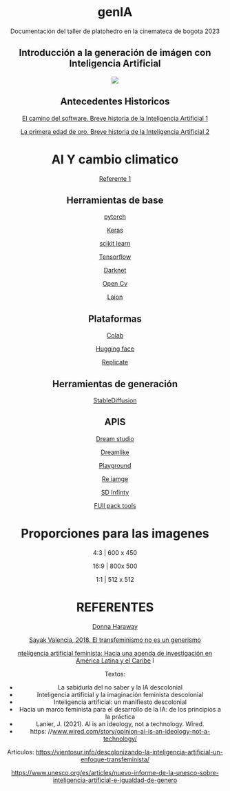 <h1 align="center">genIA</h1>

<div align="center">
  
  <p> Documentación del taller de platohedro en la cinemateca de bogota 2023 </p>

  ## Introducción a la generación de imágen con Inteligencia Artificial 

![](https://github.com/platohedro/lab_AI_transjaquer/blob/main/images/index.gif?raw=true)





## Antecedentes Historicos

[El camino del software. Breve historia de la Inteligencia Artificial 1](https://www.linuxadictos.com/el-camino-del-software-breve-historia-de-la-inteligencia-artificial-3.html)

[La primera edad de oro. Breve historia de la Inteligencia Artificial 2](https://www.linuxadictos.com/la-primera-edad-de-oro-breve-historia-de-la-inteligencia-artificial-4.html)


# AI Y cambio climatico 

[Referente 1](https://www.biodiversidadla.org/Recomendamos/Inteligencia-artificial-aumenta-el-caos-climatico)

## Herramientas de base 

[pytorch](https://pytorch.org/)

[Keras](https://keras.io/)

[scikit learn](https://scikit-learn.org/stable/)

[Tensorflow](https://www.tensorflow.org/)

[Darknet](https://pjreddie.com/darknet/)

[Open Cv](https://opencv.org/)

[Laion](https://laion.ai/about/)


## Plataformas 

[Colab](https://colab.research.google.com/github/deforum-art/deforum-stable-diffusion/blob/main/Deforum_Stable_Diffusion.ipynb)

[Hugging face](https://huggingface.co/)

[Replicate](https://replicate.com/)


## Herramientas de generación 

[StableDiffusion](https://stability.ai/)


## APIS

[Dream studio](https://beta.dreamstudio.ai/)

[Dreamlike](https://dreamlike.art/)

[Playground](https://playgroundai.com/)

[Re iamge](https://clipdrop.co/stable-diffusion-reimagine)

[SD Infinty](https://huggingface.co/spaces/lnyan/stablediffusion-infinity)

[FUll pack tools](https://github.com/steven2358/awesome-generative-ai#image)



  <h1> Proporciones  para las imagenes </h1>
  
  
  <p> 4:3 | 600 x 450 </p>
  
  <p> 16:9 | 800x 500 </p>
  
  <p>  1:1 | 512 x 512</p>
  
  
  <h1> REFERENTES </h1>
 
  [Donna Haraway](https://xenero.webs.uvigo.es/profesorado/beatriz_suarez/ciborg.pdf )

[Sayak Valencia, 2018. El transfeminismo no es un generismo](https://www.scielo.cl/scielo.php?script=sci_arttext&pid=S0719-36962018000200027#:~:text=Al%20igual%20que%20otros%20movimientos,o%20dialogar%20con%20el%20Estado)  
  
  
  [nteligencia artificial feminista: Hacia una agenda de investigación en América Latina y el Caribe](https://archive.org/details/inteligencia-artificial-feminista/page/n1/mode/2up?view=theater )
I 
  <p>
Textos:
  </p>
  
* La sabiduría del no saber y la lA descolonial
* Inteligencia artificial y la imaginación feminista descolonial
* Inteligencia artificial: un manifiesto descolonial
* Hacia un marco feminista para el desarrollo de la IA: de los principios a la práctica 
* Lanier, J. (2021). Al is an ideology, not a technology. Wired.
* https: //www.wired.com/story/opinion-ai-is-an-ideology-not-a-technology/ 

Artículos:
https://vientosur.info/descolonizando-la-inteligencia-artificial-un-enfoque-transfeminista/ 
  
https://www.unesco.org/es/articles/nuevo-informe-de-la-unesco-sobre-inteligencia-artificial-e-igualdad-de-genero  

</div>


